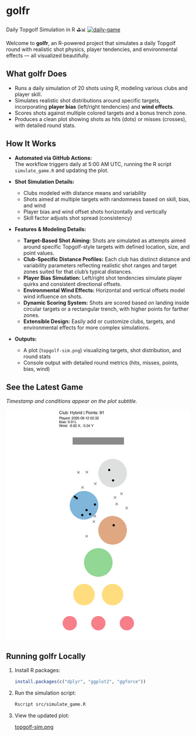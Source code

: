 # golfr

Daily Topgolf Simulation in R ⛳️📊 [![daily-game](https://github.com/bradfordjohnson/golfr/actions/workflows/daily-game.yml/badge.svg)](https://github.com/bradfordjohnson/golfr/actions/workflows/daily-game.yml)

Welcome to **golfr**, an R-powered project that simulates a daily Topgolf round with realistic shot physics, player tendencies, and environmental effects — all visualized beautifully.

## What golfr Does

- Runs a daily simulation of 20 shots using R, modeling various clubs and player skill.
- Simulates realistic shot distributions around specific targets, incorporating **player bias** (left/right tendencies) and **wind effects**.
- Scores shots against multiple colored targets and a bonus trench zone.
- Produces a clean plot showing shots as hits (dots) or misses (crosses), with detailed round stats.

## How It Works

- **Automated via GitHub Actions:**  
  The workflow triggers daily at 5:00 AM UTC, running the R script `simulate_game.R` and updating the plot.

- **Shot Simulation Details:**  
  - Clubs modeled with distance means and variability  
  - Shots aimed at multiple targets with randomness based on skill, bias, and wind  
  - Player bias and wind offset shots horizontally and vertically  
  - Skill factor adjusts shot spread (consistency)

- **Features & Modeling Details:**  
  - **Target-Based Shot Aiming:** Shots are simulated as attempts aimed around specific Topgolf-style targets with defined location, size, and point values.  
  - **Club-Specific Distance Profiles:** Each club has distinct distance and variability parameters reflecting realistic shot ranges and target zones suited for that club’s typical distances.
  - **Player Bias Simulation:** Left/right shot tendencies simulate player quirks and consistent directional offsets.  
  - **Environmental Wind Effects:** Horizontal and vertical offsets model wind influence on shots.  
  - **Dynamic Scoring System:** Shots are scored based on landing inside circular targets or a rectangular trench, with higher points for farther zones.  
  - **Extensible Design:** Easily add or customize clubs, targets, and environmental effects for more complex simulations.

- **Outputs:**  
  - A plot (`topgolf-sim.png`) visualizing targets, shot distribution, and round stats  
  - Console output with detailed round metrics (hits, misses, points, bias, wind)

## See the Latest Game

*Timestamp and conditions appear on the plot subtitle.*

![Daily Topgolf Simulation](topgolf-sim.png)

## Running golfr Locally

1. Install R packages:

   ```r
   install.packages(c("dplyr", "ggplot2", "ggforce"))
   ```

2. Run the simulation script:

   ```bash
   Rscript src/simulate_game.R
   ```

3. View the updated plot:

   [topgolf-sim.png](topgolf-sim.png)
